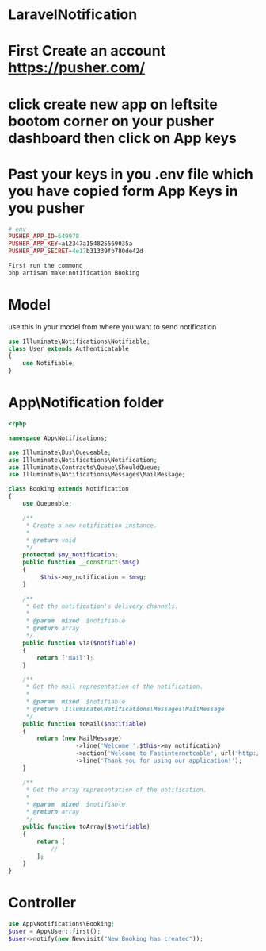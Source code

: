 # LaravelNotification
# First Create an account https://pusher.com/
# click create new app on leftsite bootom corner on your pusher dashboard then click on App keys

# Past your keys in you .env file which you have copied form App Keys in you pusher

```php
# env
PUSHER_APP_ID=649978
PUSHER_APP_KEY=a12347a154825569035a
PUSHER_APP_SECRET=4e17b31339fb780de42d

```


```php
First run the commond
php artisan make:notification Booking
```
# Model 
use this in your model from where you want to send notification
```php
use Illuminate\Notifications\Notifiable;
class User extends Authenticatable
{
    use Notifiable;
}
```
# App\Notification folder
```php
<?php

namespace App\Notifications;

use Illuminate\Bus\Queueable;
use Illuminate\Notifications\Notification;
use Illuminate\Contracts\Queue\ShouldQueue;
use Illuminate\Notifications\Messages\MailMessage;

class Booking extends Notification
{
    use Queueable;

    /**
     * Create a new notification instance.
     *
     * @return void
     */
    protected $my_notification; 
    public function __construct($msg)
    {
         $this->my_notification = $msg;
    }

    /**
     * Get the notification's delivery channels.
     *
     * @param  mixed  $notifiable
     * @return array
     */
    public function via($notifiable)
    {
        return ['mail'];
    }

    /**
     * Get the mail representation of the notification.
     *
     * @param  mixed  $notifiable
     * @return \Illuminate\Notifications\Messages\MailMessage
     */
    public function toMail($notifiable)
    {
        return (new MailMessage)
                   ->line('Welcome '.$this->my_notification)
                   ->action('Welcome to Fastinternetcable', url('http://dev.fastinternetcable.com'))
                   ->line('Thank you for using our application!');
    }

    /**
     * Get the array representation of the notification.
     *
     * @param  mixed  $notifiable
     * @return array
     */
    public function toArray($notifiable)
    {
        return [
            //
        ];
    }
}

```
# Controller

```php
use App\Notifications\Booking;
$user = App\User::first();
$user->notify(new Newvisit("New Booking has created"));

```

